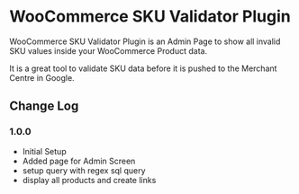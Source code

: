 # WooCommerce SKU Validator Plugin
WooCommerce SKU Validator Plugin is an Admin Page to show all invalid SKU values inside your WooCommerce Product data.

It is a great tool to validate SKU data before it is pushed to the Merchant Centre in Google.

## Change Log

### 1.0.0
- Initial Setup
- Added page for Admin Screen
- setup query with regex sql query
- display all products and create links
